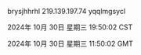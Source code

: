 brysjhhrhl 219.139.197.74 yqqlmgsycl

2024年 10月 30日 星期三 19:50:02 CST

2024年 10月 30日 星期三 11:50:02 GMT
